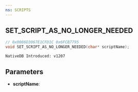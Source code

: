 ```yaml
---
ns: SCRIPTS
---
```

## SET_SCRIPT_AS_NO_LONGER_NEEDED

```c
// 0x0086D3067E1CFD1C 0x6FCB7795
void SET_SCRIPT_AS_NO_LONGER_NEEDED(char* scriptName);
```

```
NativeDB Introduced: v1207
```

## Parameters
* **scriptName**:
